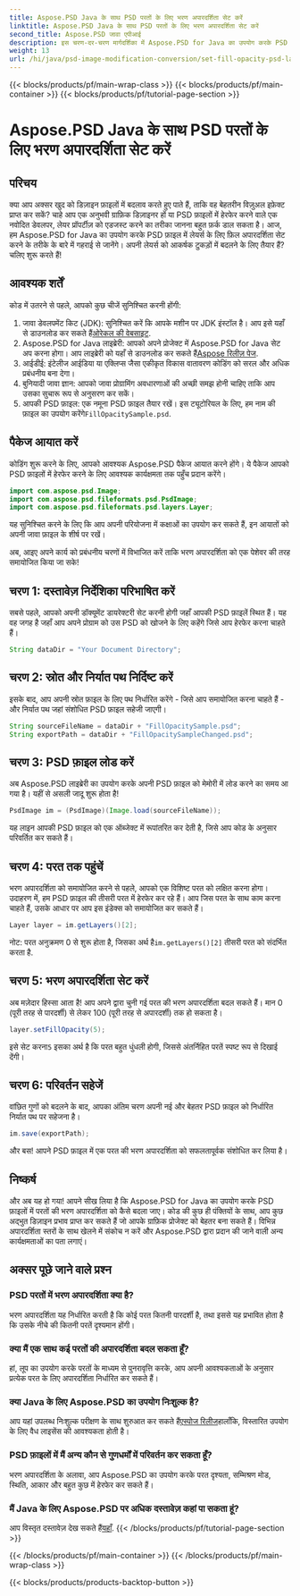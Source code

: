 ```yaml
---
title: Aspose.PSD Java के साथ PSD परतों के लिए भरण अपारदर्शिता सेट करें
linktitle: Aspose.PSD Java के साथ PSD परतों के लिए भरण अपारदर्शिता सेट करें
second_title: Aspose.PSD जावा एपीआई
description: इस चरण-दर-चरण मार्गदर्शिका में Aspose.PSD for Java का उपयोग करके PSD परतों के लिए भरण अपारदर्शिता सेट करना सीखें। अपने ग्राफ़िक डिज़ाइन प्रोजेक्ट को कुशलतापूर्वक बढ़ाएँ।
weight: 13
url: /hi/java/psd-image-modification-conversion/set-fill-opacity-psd-layers/
---
```


{{< blocks/products/pf/main-wrap-class >}}
{{< blocks/products/pf/main-container >}}
{{< blocks/products/pf/tutorial-page-section >}}

# Aspose.PSD Java के साथ PSD परतों के लिए भरण अपारदर्शिता सेट करें

## परिचय
क्या आप अक्सर खुद को डिज़ाइन फ़ाइलों में बदलाव करते हुए पाते हैं, ताकि वह बेहतरीन विज़ुअल इफ़ेक्ट प्राप्त कर सकें? चाहे आप एक अनुभवी ग्राफ़िक डिज़ाइनर हों या PSD फ़ाइलों में हेरफेर करने वाले एक नवोदित डेवलपर, लेयर प्रॉपर्टीज़ को एडजस्ट करने का तरीका जानना बहुत फ़र्क डाल सकता है। आज, हम Aspose.PSD for Java का उपयोग करके PSD फ़ाइल में लेयर्स के लिए फ़िल अपारदर्शिता सेट करने के तरीके के बारे में गहराई से जानेंगे। अपनी लेयर्स को आकर्षक टुकड़ों में बदलने के लिए तैयार हैं? चलिए शुरू करते हैं!
## आवश्यक शर्तें
कोड में उतरने से पहले, आपको कुछ चीजें सुनिश्चित करनी होंगी:
1.  जावा डेवलपमेंट किट (JDK): सुनिश्चित करें कि आपके मशीन पर JDK इंस्टॉल है। आप इसे यहाँ से डाउनलोड कर सकते हैं[ओरेकल की वेबसाइट](https://www.oracle.com/java/technologies/javase-downloads.html).
2.  Aspose.PSD for Java लाइब्रेरी: आपको अपने प्रोजेक्ट में Aspose.PSD for Java सेट अप करना होगा। आप लाइब्रेरी को यहाँ से डाउनलोड कर सकते हैं[Aspose रिलीज़ पेज](https://releases.aspose.com/psd/java/).
3. आईडीई: इंटेलीज आईडिया या एक्लिप्स जैसा एकीकृत विकास वातावरण कोडिंग को सरल और अधिक प्रबंधनीय बना देगा।
4. बुनियादी जावा ज्ञान: आपको जावा प्रोग्रामिंग अवधारणाओं की अच्छी समझ होनी चाहिए ताकि आप उसका सुचारू रूप से अनुसरण कर सकें।
5.  आपकी PSD फ़ाइल: एक नमूना PSD फ़ाइल तैयार रखें। इस ट्यूटोरियल के लिए, हम नाम की फ़ाइल का उपयोग करेंगे`FillOpacitySample.psd`.
## पैकेज आयात करें
कोडिंग शुरू करने के लिए, आपको आवश्यक Aspose.PSD पैकेज आयात करने होंगे। ये पैकेज आपको PSD फ़ाइलों में हेरफेर करने के लिए आवश्यक कार्यक्षमता तक पहुँच प्रदान करेंगे।
```java
import com.aspose.psd.Image;
import com.aspose.psd.fileformats.psd.PsdImage;
import com.aspose.psd.fileformats.psd.layers.Layer;
```
यह सुनिश्चित करने के लिए कि आप अपनी परियोजना में कक्षाओं का उपयोग कर सकते हैं, इन आयातों को अपनी जावा फ़ाइल के शीर्ष पर रखें।

अब, आइए अपने कार्य को प्रबंधनीय चरणों में विभाजित करें ताकि भरण अपारदर्शिता को एक पेशेवर की तरह समायोजित किया जा सके!
## चरण 1: दस्तावेज़ निर्देशिका परिभाषित करें
सबसे पहले, आपको अपनी डॉक्यूमेंट डायरेक्टरी सेट करनी होगी जहाँ आपकी PSD फ़ाइलें स्थित हैं। यह वह जगह है जहाँ आप अपने प्रोग्राम को उस PSD को खोजने के लिए कहेंगे जिसे आप हेरफेर करना चाहते हैं।
```java
String dataDir = "Your Document Directory";
```
## चरण 2: स्रोत और निर्यात पथ निर्दिष्ट करें
इसके बाद, आप अपनी स्रोत फ़ाइल के लिए पथ निर्धारित करेंगे - जिसे आप समायोजित करना चाहते हैं - और निर्यात पथ जहां संशोधित PSD फ़ाइल सहेजी जाएगी।
```java
String sourceFileName = dataDir + "FillOpacitySample.psd";
String exportPath = dataDir + "FillOpacitySampleChanged.psd";
```
## चरण 3: PSD फ़ाइल लोड करें
अब Aspose.PSD लाइब्रेरी का उपयोग करके अपनी PSD फ़ाइल को मेमोरी में लोड करने का समय आ गया है। यहीं से असली जादू शुरू होता है!
```java
PsdImage im = (PsdImage)(Image.load(sourceFileName));
```
यह लाइन आपकी PSD फ़ाइल को एक ऑब्जेक्ट में रूपांतरित कर देती है, जिसे आप कोड के अनुसार परिवर्तित कर सकते हैं।
## चरण 4: परत तक पहुंचें
भरण अपारदर्शिता को समायोजित करने से पहले, आपको एक विशिष्ट परत को लक्षित करना होगा। उदाहरण में, हम PSD फ़ाइल की तीसरी परत में हेरफेर कर रहे हैं। आप जिस परत के साथ काम करना चाहते हैं, उसके आधार पर आप इस इंडेक्स को समायोजित कर सकते हैं।
```java
Layer layer = im.getLayers()[2];
```
 नोट: परत अनुक्रमण 0 से शुरू होता है, जिसका अर्थ है`im.getLayers()[2]` तीसरी परत को संदर्भित करता है.
## चरण 5: भरण अपारदर्शिता सेट करें
अब मज़ेदार हिस्सा आता है! आप अपने द्वारा चुनी गई परत की भरण अपारदर्शिता बदल सकते हैं। मान 0 (पूरी तरह से पारदर्शी) से लेकर 100 (पूरी तरह से अपारदर्शी) तक हो सकता है।
```java
layer.setFillOpacity(5);
```
 इसे सेट करना`5` इसका अर्थ है कि परत बहुत धुंधली होगी, जिससे अंतर्निहित परतें स्पष्ट रूप से दिखाई देंगी।
## चरण 6: परिवर्तन सहेजें
वांछित गुणों को बदलने के बाद, आपका अंतिम चरण अपनी नई और बेहतर PSD फ़ाइल को निर्धारित निर्यात पथ पर सहेजना है।
```java
im.save(exportPath);
```
और बस! आपने PSD फ़ाइल में एक परत की भरण अपारदर्शिता को सफलतापूर्वक संशोधित कर लिया है।
## निष्कर्ष
और अब यह हो गया! आपने सीख लिया है कि Aspose.PSD for Java का उपयोग करके PSD फ़ाइलों में परतों की भरण अपारदर्शिता को कैसे बदला जाए। कोड की कुछ ही पंक्तियों के साथ, आप कुछ अद्भुत डिज़ाइन प्रभाव प्राप्त कर सकते हैं जो आपके ग्राफ़िक प्रोजेक्ट को बेहतर बना सकते हैं। विभिन्न अपारदर्शिता स्तरों के साथ खेलने में संकोच न करें और Aspose.PSD द्वारा प्रदान की जाने वाली अन्य कार्यक्षमताओं का पता लगाएं।
## अक्सर पूछे जाने वाले प्रश्न
### PSD परतों में भरण अपारदर्शिता क्या है?
भरण अपारदर्शिता यह निर्धारित करती है कि कोई परत कितनी पारदर्शी है, तथा इससे यह प्रभावित होता है कि उसके नीचे की कितनी परतें दृश्यमान होंगी।
### क्या मैं एक साथ कई परतों की अपारदर्शिता बदल सकता हूँ?
हां, लूप का उपयोग करके परतों के माध्यम से पुनरावृत्ति करके, आप अपनी आवश्यकताओं के अनुसार प्रत्येक परत के लिए अपारदर्शिता निर्धारित कर सकते हैं।
### क्या Java के लिए Aspose.PSD का उपयोग निःशुल्क है?
 आप यहां उपलब्ध निःशुल्क परीक्षण के साथ शुरुआत कर सकते हैं[एस्पोज रिलीज](https://releases.aspose.com/)हालाँकि, विस्तारित उपयोग के लिए वैध लाइसेंस की आवश्यकता होती है।
### PSD फ़ाइलों में मैं अन्य कौन से गुणधर्मों में परिवर्तन कर सकता हूँ?
भरण अपारदर्शिता के अलावा, आप Aspose.PSD का उपयोग करके परत दृश्यता, सम्मिश्रण मोड, स्थिति, आकार और बहुत कुछ में हेरफेर कर सकते हैं।
### मैं Java के लिए Aspose.PSD पर अधिक दस्तावेज़ कहां पा सकता हूं?
 आप विस्तृत दस्तावेज़ देख सकते हैं[यहाँ](https://reference.aspose.com/psd/java/).
{{< /blocks/products/pf/tutorial-page-section >}}

{{< /blocks/products/pf/main-container >}}
{{< /blocks/products/pf/main-wrap-class >}}

{{< blocks/products/products-backtop-button >}}
